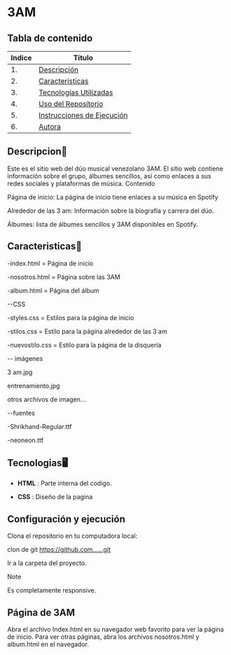 #  3AM

## Tabla de contenido
| Indice | Título  |
|--|--|
| 1. | [Descripción](#Descripcion) |
| 2. | [Características](#Caracteristicas) |
| 3. | [Tecnologías Utilizadas](#Tecnologias) |
| 4. | [Uso del Repositorio](#Uso) |
| 5. | [Instrucciones de Ejecución](#Instrucciones) |
| 6. | [Autora](#Autora) |

## Descripcion🚀

Este es el sitio web del dúo musical venezolano 3AM. El sitio web contiene información sobre el grupo, álbumes sencillos, así como enlaces a sus redes sociales y plataformas de música. Contenido

Página de inicio: La página de inicio tiene enlaces a su música en Spotify

Alrededor de las 3 am: Información sobre la biografía y carrera del dúo.

Álbumes: lista de álbumes sencillos y 3AM disponibles en Spotify.

## Caracteristicas🧮

-index.html = Página de inicio

-nosotros.html = Página sobre las 3AM

-album.html = Página del álbum

--CSS

-styles.css = Estilos para la página de inicio

-stilos.css = Estilo para la página alrededor de las 3 am

-nuevostilo.css = Estilo para la página de la disquería

-- imágenes

3 am.jpg

entrenamiento.jpg

otros archivos de imagen...

--fuentes

-Shrikhand-Regular.ttf

-neoneon.ttf

## Tecnologias🖥️

- **HTML** : Parte interna del codigo.

- **CSS** : Diseño de la pagina

## Configuración y ejecución

Clona el repositorio en tu computadora local:

clon de git https://github.com......git

Ir a la carpeta del proyecto.

> [!NOTE]
>Es completamente responsive.

## Página de 3AM

Abra el archivo Index.html en su navegador web favorito para ver la página de inicio.
Para ver otras páginas, abra los archivos nosotros.html y album.html en el navegador.
